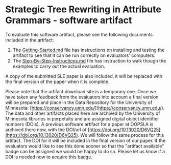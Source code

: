# Strategic Tree Rewriting in Attribute Grammars - software artifact

To evaluate this software artifact, please see the following
documents included in the artifact:

1. The [Getting-Started.md](Getting-Started.md) file has instructions on
   installing and testing the artifact to see that it can be run
   correctly on evaluators' computers.
2. The [Step-By-Step-Instructions.md](Step-By-Step-Instructions.md)
   file has instruction to walk though the examples to carry out the
   actual evaluation.

A copy of the submitted SLE paper is also included, it will be
replaced with the final version of the paper when it is complete.

Please note that the artifact download site is a temporary one.  Once
we have taken any feedback from the evaluators into account a final
version will be prepared and place in the Data Repository for the
University of Minnesota:
[https://conservancy.umn.edu/](https://conservancy.umn.edu/).  The
data and other artifacts placed here are archived by the University of
Minnesota libraries in perpetuity and are assigned digital object
identifier numbers (DOIs).  A previous software artifact for a paper
at OOPSLA is archived there now, with the DOI/url of
[https://doi.org/10.13020/D6VQ25](https://doi.org/10.13020/D6VQ25).
We will follow the same process for this artifact.  The DOI for it
will be included in the final version of our paper. If the evaluators
would like to see this done sooner so that the "artifact available"
badge can be assigned we would be happy to do so.  Please let us know
if a DOI is needed now to acquire this badge.
